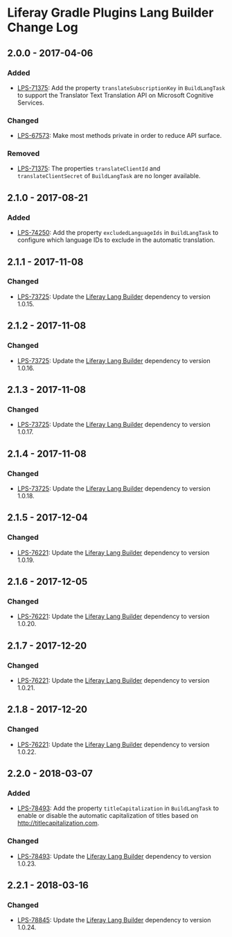 # Liferay Gradle Plugins Lang Builder Change Log

## 2.0.0 - 2017-04-06

### Added
- [LPS-71375]: Add the property `translateSubscriptionKey` in `BuildLangTask` to
support the Translator Text Translation API on Microsoft Cognitive Services.

### Changed
- [LPS-67573]: Make most methods private in order to reduce API surface.

### Removed
- [LPS-71375]: The properties `translateClientId` and `translateClientSecret` of
`BuildLangTask` are no longer available.

## 2.1.0 - 2017-08-21

### Added
- [LPS-74250]: Add the property `excludedLanguageIds` in `BuildLangTask` to
configure which language IDs to exclude in the automatic translation.

## 2.1.1 - 2017-11-08

### Changed
- [LPS-73725]: Update the [Liferay Lang Builder] dependency to version 1.0.15.

## 2.1.2 - 2017-11-08

### Changed
- [LPS-73725]: Update the [Liferay Lang Builder] dependency to version 1.0.16.

## 2.1.3 - 2017-11-08

### Changed
- [LPS-73725]: Update the [Liferay Lang Builder] dependency to version 1.0.17.

## 2.1.4 - 2017-11-08

### Changed
- [LPS-73725]: Update the [Liferay Lang Builder] dependency to version 1.0.18.

## 2.1.5 - 2017-12-04

### Changed
- [LPS-76221]: Update the [Liferay Lang Builder] dependency to version 1.0.19.

## 2.1.6 - 2017-12-05

### Changed
- [LPS-76221]: Update the [Liferay Lang Builder] dependency to version 1.0.20.

## 2.1.7 - 2017-12-20

### Changed
- [LPS-76221]: Update the [Liferay Lang Builder] dependency to version 1.0.21.

## 2.1.8 - 2017-12-20

### Changed
- [LPS-76221]: Update the [Liferay Lang Builder] dependency to version 1.0.22.

## 2.2.0 - 2018-03-07

### Added
- [LPS-78493]: Add the property `titleCapitalization` in `BuildLangTask` to
enable or disable the automatic capitalization of titles based on
http://titlecapitalization.com.

### Changed
- [LPS-78493]: Update the [Liferay Lang Builder] dependency to version 1.0.23.

## 2.2.1 - 2018-03-16

### Changed
- [LPS-78845]: Update the [Liferay Lang Builder] dependency to version 1.0.24.

[Liferay Lang Builder]: https://github.com/liferay/liferay-portal/tree/master/modules/util/lang-builder
[LPS-67573]: https://issues.liferay.com/browse/LPS-67573
[LPS-71375]: https://issues.liferay.com/browse/LPS-71375
[LPS-73725]: https://issues.liferay.com/browse/LPS-73725
[LPS-74250]: https://issues.liferay.com/browse/LPS-74250
[LPS-76221]: https://issues.liferay.com/browse/LPS-76221
[LPS-78493]: https://issues.liferay.com/browse/LPS-78493
[LPS-78845]: https://issues.liferay.com/browse/LPS-78845